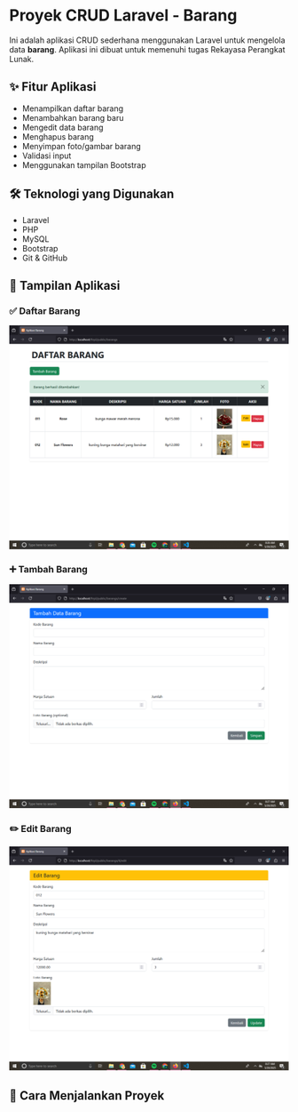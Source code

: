 # Proyek CRUD Laravel - Barang

Ini adalah aplikasi CRUD sederhana menggunakan Laravel untuk mengelola data **barang**. Aplikasi ini dibuat untuk memenuhi tugas Rekayasa Perangkat Lunak.

## ✨ Fitur Aplikasi

- Menampilkan daftar barang
- Menambahkan barang baru
- Mengedit data barang
- Menghapus barang
- Menyimpan foto/gambar barang
- Validasi input
- Menggunakan tampilan Bootstrap

## 🛠️ Teknologi yang Digunakan

- Laravel
- PHP
- MySQL
- Bootstrap
- Git & GitHub

## 📸 Tampilan Aplikasi

### ✅ Daftar Barang
![Index](screenshots/tampilan-index.png)

### ➕ Tambah Barang
![Tambah](screenshots/tampilan-tambah.png)

### ✏️ Edit Barang
![Edit](screenshots/tampilan-edit.png)

## 💾 Cara Menjalankan Proyek
